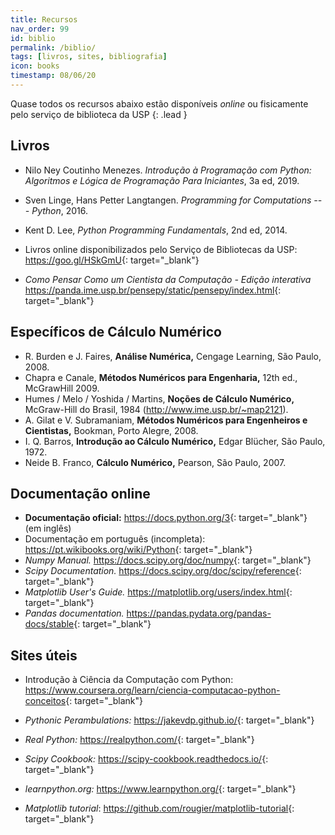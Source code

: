 ```yaml
---
title: Recursos
nav_order: 99
id: biblio
permalink: /biblio/
tags: [livros, sites, bibliografia]
icon: books
timestamp: 08/06/20
---
```


Quase todos os recursos abaixo estão disponíveis *online* ou fisicamente pelo serviço de biblioteca da USP
{: .lead }

## Livros

- Nilo Ney Coutinho Menezes. *Introdução à Programação com Python: Algoritmos e Lógica de Programação Para Iniciantes*, 3a ed, 2019.
- Sven Linge, Hans Petter Langtangen. *Programming for Computations --- Python*, 2016.
- Kent D. Lee, *Python Programming Fundamentals*, 2nd ed, 2014.

- Livros online disponibilizados pelo Serviço de Bibliotecas da USP: <https://goo.gl/HSkGmU>{: target="\_blank"}

- *Como Pensar Como um Cientista da Computação - Edição interativa* <https://panda.ime.usp.br/pensepy/static/pensepy/index.html>{: target="\_blank"}

## Específicos de Cálculo Numérico

* R. Burden e J. Faires, **Análise Numérica,** Cengage Learning, São Paulo, 2008.
* Chapra e Canale, **Métodos Numéricos para Engenharia,** 12th ed., McGrawHill 2009.
* Humes / Melo / Yoshida / Martins, **Noções de Cálculo Numérico,** McGraw-Hill do Brasil, 1984 (<http://www.ime.usp.br/~map2121>).
* A. Gilat e V. Subramaniam, **Métodos Numéricos para Engenheiros e Cientistas,** Bookman, Porto Alegre, 2008.
* I. Q. Barros, **Introdução ao Cálculo Numérico,** Edgar Blücher, São Paulo, 1972.
* Neide B. Franco, **Cálculo Numérico,** Pearson, São Paulo, 2007.

## Documentação online

- **Documentação oficial:** <https://docs.python.org/3>{: target="\_blank"} (em inglês)
-  Documentação em português (incompleta): <https://pt.wikibooks.org/wiki/Python>{: target="\_blank"}
- *Numpy Manual.* <https://docs.scipy.org/doc/numpy>{: target="\_blank"}
- *Scipy Documentation.* <https://docs.scipy.org/doc/scipy/reference>{: target="\_blank"}
- *Matplotlib User's Guide.* <https://matplotlib.org/users/index.html>{: target="\_blank"}
- *Pandas documentation.* <https://pandas.pydata.org/pandas-docs/stable>{: target="\_blank"}

## Sites úteis

- Introdução à Ciência da Computação com Python: <https://www.coursera.org/learn/ciencia-computacao-python-conceitos>{: target="\_blank"}

- *Pythonic Perambulations:* <https://jakevdp.github.io/>{: target="\_blank"}
- *Real Python:* <https://realpython.com/>{: target="\_blank"}
- *Scipy Cookbook:* <https://scipy-cookbook.readthedocs.io/>{: target="\_blank"}
- *learnpython.org:* <https://www.learnpython.org/>{: target="\_blank"}
- *Matplotlib tutorial*: <https://github.com/rougier/matplotlib-tutorial>{: target="\_blank"}
